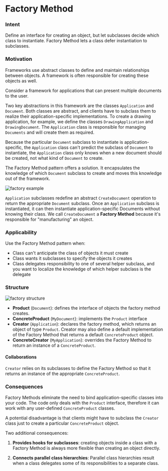 # Factory Method

### Intent

Define an interface for creating an object, but let subclasses decide which class to instantiate.
Factory Method lets a class defer instantiation to subclasses.

### Motivation

Frameworks use abstract classes to define and maintain relationships between objects. A framework
is often responsible for creating these objects as well.

Consider a framework for applications that can present multiple documents to the user.

Two key abstractions in this framework are the classes `Application` and `Document`. Both classes
are abstract, and clients have to subclass them to realize their application-specific implementations.
To create a drawing application, for example, we define the classes `DrawingApplication` and
`DrawingDocument`. The `Application` class is responsible for managing `Documents` and will create them
as required.

Because the particular `Document` subclass to instantiate is application-specific, the `Application`
class can't predict the subclass of `Document` to instantiate, the `Application` class only knows when
a new document should be created, not what kind of `Document` to create.

The Factory Method pattern offers a solution. It encapsulates the knowledge of which `Document` subclass
to create and moves this knowledge out of the framework.

![factory example]('./factory-example.png')

`Application` subclasses redefine an abstract `CreateDocument` operation to return the appropriate
`Document` subclass. Once an `Application` subclass is instantiated, it can then instantiate
application-specific Documents without knowing their class. We call `CreateDocument` a __Factory Method__
because it's responsible for "manufacturing" an object.

### Applicability

Use the Factory Method pattern when:
* Class can't anticipate the class of objects it must create
* Class wants it subclasses to specify the objects it creates
* Class delegates responsibility to one of several helper subclass, and you want
to localize the knowledge of which helper subclass is the delegate

### Structure

![factory structure]('./factory-structure.png')

* __Product__ (`Document`): defines the interface of objects the factory method creates.
* __ConcreteProduct__ (`MyDocument`): implements the `Product` interface
* __Creator__ (`Application`): declares the factory method, which returns an object of type `Product`.
Creator may also define a default implementation of the Factory Method that returns a default
`ConcreteProduct` object.
* __ConcreteCreator__ (`MyApplication`): overrides the Factory Method to return an instance of a `ConcreteProduct`.


#### Collaborations

`Creator` relies on its subclasses to define the Factory Method so that it returns an instance of the
appropriate `ConcreteProduct`. 

### Consequences

Factory Methods eliminate the need to bind application-specific classes into your code. The code only deals
with the `Product` interface, therefore it can work with any user-defined `ConcreteProduct` classes.


A potential disadvantage is that clients might have to subclass the `Creator` class just to create a particular
`ConcreteProduct` object.

Two additional consequences:

1. __Provides hooks for subclasses__: creating objects inside a class with a Factory Method is always more
flexible than creating an object directly. 

2. __Connects parallel class hierarchies__: Parallel class hierarchies result when a class delegates some of its
responsibilities to a separate class. 

